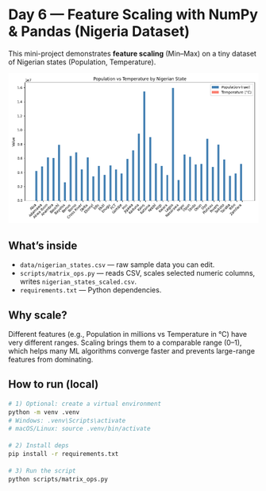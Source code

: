 # Day 6 — Feature Scaling with NumPy & Pandas (Nigeria Dataset)

This mini-project demonstrates **feature scaling** (Min–Max) on a tiny dataset of Nigerian states (Population, Temperature).

![Population vs Temperature](data/population_temperature_bar.png)

## What’s inside
- `data/nigerian_states.csv` — raw sample data you can edit.
- `scripts/matrix_ops.py` — reads CSV, scales selected numeric columns, writes `nigerian_states_scaled.csv`.
- `requirements.txt` — Python dependencies.

## Why scale?
Different features (e.g., Population in millions vs Temperature in °C) have very different ranges. Scaling brings them to a comparable range (0–1), which helps many ML algorithms converge faster and prevents large-range features from dominating.

## How to run (local)
```bash
# 1) Optional: create a virtual environment
python -m venv .venv
# Windows: .venv\Scripts\activate
# macOS/Linux: source .venv/bin/activate

# 2) Install deps
pip install -r requirements.txt

# 3) Run the script
python scripts/matrix_ops.py
